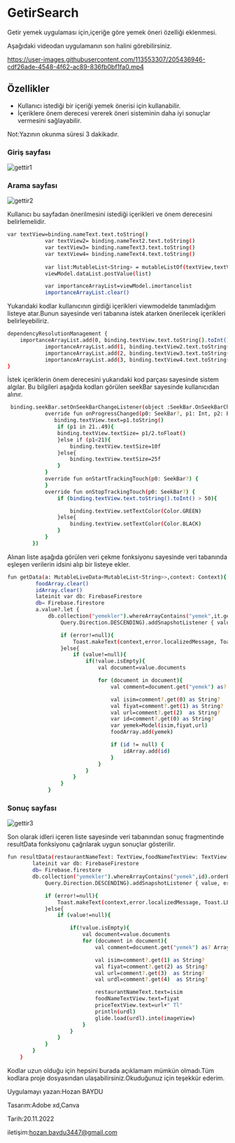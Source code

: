 # GetirSearch
Getir yemek uygulaması için,içeriğe göre yemek öneri özelliği eklenmesi.

Aşağıdaki videodan uygulamanın son halini görebilirsiniz.


https://user-images.githubusercontent.com/113553307/205436946-cdf26ade-4548-4f62-ac89-836fb0bf1fa0.mp4

## Özellikler


- Kullanıcı istediği bir içeriği yemek önerisi için kullanabilir.
- İçeriklere önem derecesi vererek öneri sisteminin daha iyi sonuçlar vermesini sağlayabilir.

Not:Yazının okunma süresi 3 dakikadır.

### Giriş sayfası

![gettir1](https://user-images.githubusercontent.com/113553307/205437589-a33c535a-e6d8-4942-86b3-ff8389136199.png)


### Arama sayfası

![gettir2](https://user-images.githubusercontent.com/113553307/205437599-7eaceda3-462d-4d0a-97f1-c34b374c6fe4.png)


Kullanıcı bu sayfadan önerilmesini istediği içerikleri ve önem derecesini belirlemelidir.

```sh
var textView=binding.nameText.text.toString()
            var textView2= binding.nameText2.text.toString()
            var textView3= binding.nameText3.text.toString()
            var textView4= binding.nameText4.text.toString()
            
            var list:MutableList<String> = mutableListOf(textView,textView2,textView3,textView4)
            viewModel.dataList.postValue(list)

            var importanceArrayList=viewModel.imortancelist
            importanceArrayList.clear()
```
Yukarıdaki kodlar kullanıcının girdiği içerikleri viewmodelde tanımladığım listeye atar.Bunun sayesinde veri tabanına istek atarken önerilecek içerikleri belirleyebiliriz.


```sh
dependencyResolutionManagement {
    importanceArrayList.add(0, binding.textView.text.toString().toInt())
            importanceArrayList.add(1, binding.textView2.text.toString().toInt())
            importanceArrayList.add(2, binding.textView3.text.toString().toInt())
            importanceArrayList.add(3, binding.textView4.text.toString().toInt())
}
```
İstek içeriklerin önem derecesini yukarıdaki kod parçası sayesinde sistem algılar.
Bu bilgileri aşağıda kodları görülen seekBar sayesinde kullanıcıdan alınır.

```sh
 binding.seekBar.setOnSeekBarChangeListener(object :SeekBar.OnSeekBarChangeListener{
            override fun onProgressChanged(p0: SeekBar?, p1: Int, p2: Boolean) {
               binding.textView.text=p1.toString()
                if (p1 in 21..49){
                binding.textView.textSize= p1/2.toFloat()
                }else if (p1<21){
                    binding.textView.textSize=10f
                }else{
                    binding.textView.textSize=25f
                }
            }
            override fun onStartTrackingTouch(p0: SeekBar?) {
            }
            override fun onStopTrackingTouch(p0: SeekBar?) {
                if (binding.textView.text.toString().toInt() > 50){

                    binding.textView.setTextColor(Color.GREEN)
                }else{
                    binding.textView.setTextColor(Color.BLACK)
                }
            }
        })
```

Alınan liste aşağıda görülen veri çekme fonksiyonu sayesinde veri tabanında eşleşen verilerin idsini alıp bir listeye ekler.

```sh
fun getData(a: MutableLiveData<MutableList<String>>,context: Context){
         foodArray.clear()
         idArray.clear()
         lateinit var db: FirebaseFirestore
         db= Firebase.firestore
         a.value?.let {
             db.collection("yemekler").whereArrayContains("yemek",it.get(0)).orderBy("date",
                 Query.Direction.DESCENDING).addSnapshotListener { value, error ->

                 if (error!=null){
                     Toast.makeText(context,error.localizedMessage, Toast.LENGTH_LONG).show()
                 }else{
                     if (value!=null){
                         if(!value.isEmpty){
                             val document=value.documents

                             for (document in document){
                                 val comment=document.get("yemek") as? ArrayList<*>

                                 val isim=comment?.get(0) as String?
                                 val fiyat=comment?.get(1) as String?
                                 val url=comment?.get(2)  as String?
                                 var id=comment?.get(0) as String?
                                 var yemek=Model(isim,fiyat,url)
                                 foodArray.add(yemek)

                                 if (id != null) {
                                     idArray.add(id)
                                 }
                             }
                         }
                     }
                 }
             }
```

### Sonuç sayfası

![gettir3](https://user-images.githubusercontent.com/113553307/205437619-ffc1870d-34bd-4c0d-8ad2-7ced1402155a.png)


Son olarak idleri içeren liste sayesinde veri tabanından sonuç fragmentinde resultData fonksiyonu çağrılarak uygun sonuçlar gösterilir.
```sh
fun resultData(restaurantNameText: TextView,foodNameTextView: TextView,priceTextView: TextView,id:String,context: Context,imageView:ImageView){
        lateinit var db: FirebaseFirestore
        db= Firebase.firestore
        db.collection("yemekler").whereArrayContains("yemek",id).orderBy("date",
            Query.Direction.DESCENDING).addSnapshotListener { value, error ->

            if (error!=null){
                Toast.makeText(context,error.localizedMessage, Toast.LENGTH_LONG).show()
            }else{
                if (value!=null){

                    if(!value.isEmpty){
                        val document=value.documents
                        for (document in document){
                            val comment=document.get("yemek") as? ArrayList<*>

                            val isim=comment?.get(1) as String?
                            val fiyat=comment?.get(2) as String?
                            val url=comment?.get(3)  as String?
                            val urdl=comment?.get(4)  as String?

                            restaurantNameText.text=isim
                            foodNameTextView.text=fiyat
                            priceTextView.text=url+" Tl"
                            println(urdl)
                            glide.load(urdl).into(imageView)
                        }
                    }
                }
            }
        }
    }
```

Kodlar uzun olduğu için hepsini burada açıklamam mümkün olmadı.Tüm kodlara proje dosyasından ulaşabilirsiniz.Okuduğunuz için teşekkür ederim.

Uygulamayı yazan:Hozan BAYDU

Tasarım:Adobe xd,Canva

Tarih:20.11.2022

iletişim:hozan.baydu3447@gmail.com

